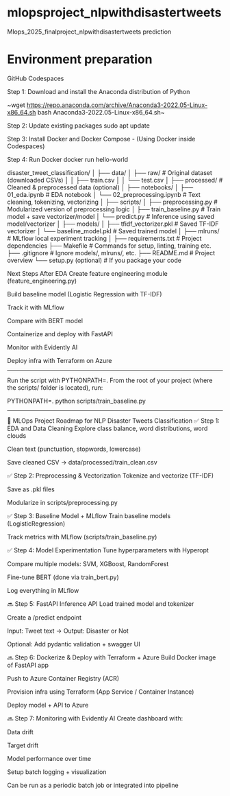 # mlopsproject_nlpwithdisastertweets
Mlops_2025_finalproject_nlpwithdisastertweets prediction
# Environment preparation
GitHub Codespaces

Step 1: Download and install the Anaconda distribution of Python

~wget https://repo.anaconda.com/archive/Anaconda3-2022.05-Linux-x86_64.sh
bash Anaconda3-2022.05-Linux-x86_64.sh~

Step 2: Update existing packages
sudo apt update

Step 3: Install Docker and Docker Compose - (Using Docker inside Codespaces)

Step 4: Run Docker
docker run hello-world

disaster_tweet_classification/
│
├── data/
│   ├── raw/                         # Original dataset (downloaded CSVs)
│   │   ├── train.csv
│   │   └── test.csv
│   ├── processed/                   # Cleaned & preprocessed data (optional)
│
├── notebooks/
│   ├── 01_eda.ipynb                 # EDA notebook
│   └── 02_preprocessing.ipynb       # Text cleaning, tokenizing, vectorizing
│
├── scripts/
│   ├── preprocessing.py             # Modularized version of preprocessing logic
│   ├── train_baseline.py            # Train model + save vectorizer/model
│   └── predict.py                   # Inference using saved model/vectorizer
│
├── models/
│   ├── tfidf_vectorizer.pkl         # Saved TF-IDF vectorizer
│   └── baseline_model.pkl           # Saved trained model
│
├── mlruns/                          # MLflow local experiment tracking
│
├── requirements.txt                 # Project dependencies
├── Makefile                         # Commands for setup, linting, training etc.
├── .gitignore                       # Ignore models/, mlruns/, etc.
├── README.md                        # Project overview
└── setup.py (optional)              # If you package your code


Next Steps After EDA
Create feature engineering module (feature_engineering.py)

Build baseline model (Logistic Regression with TF-IDF)

Track it with MLflow

Compare with BERT model

Containerize and deploy with FastAPI

Monitor with Evidently AI

Deploy infra with Terraform on Azure

 **********
Run the script with PYTHONPATH=.
From the root of your project (where the scripts/ folder is located), run:

PYTHONPATH=. python scripts/train_baseline.py
***********

🚀 MLOps Project Roadmap for NLP Disaster Tweets Classification
✅ Step 1: EDA and Data Cleaning
Explore class balance, word distributions, word clouds

Clean text (punctuation, stopwords, lowercase)

Save cleaned CSV → data/processed/train_clean.csv

✅ Step 2: Preprocessing & Vectorization
Tokenize and vectorize (TF-IDF)

Save as .pkl files

Modularize in scripts/preprocessing.py

✅ Step 3: Baseline Model + MLflow
Train baseline models (LogisticRegression)

Track metrics with MLflow (scripts/train_baseline.py)

✅ Step 4: Model Experimentation
Tune hyperparameters with Hyperopt

Compare multiple models: SVM, XGBoost, RandomForest

Fine-tune BERT (done via train_bert.py)

Log everything in MLflow

🔜 Step 5: FastAPI Inference API
Load trained model and tokenizer

Create a /predict endpoint

Input: Tweet text → Output: Disaster or Not

Optional: Add pydantic validation + swagger UI

🔜 Step 6: Dockerize & Deploy with Terraform + Azure
Build Docker image of FastAPI app

Push to Azure Container Registry (ACR)

Provision infra using Terraform (App Service / Container Instance)

Deploy model + API to Azure

🔜 Step 7: Monitoring with Evidently AI
Create dashboard with:

Data drift

Target drift

Model performance over time

Setup batch logging + visualization

Can be run as a periodic batch job or integrated into pipeline


